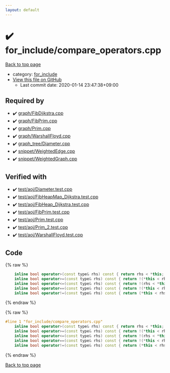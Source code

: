 ```yaml
---
layout: default
---
```


<!-- mathjax config similar to math.stackexchange -->
<script type="text/javascript" async
  src="https://cdnjs.cloudflare.com/ajax/libs/mathjax/2.7.5/MathJax.js?config=TeX-MML-AM_CHTML">
</script>
<script type="text/x-mathjax-config">
  MathJax.Hub.Config({
    TeX: { equationNumbers: { autoNumber: "AMS" }},
    tex2jax: {
      inlineMath: [ ['$','$'] ],
      processEscapes: true
    },
    "HTML-CSS": { matchFontHeight: false },
    displayAlign: "left",
    displayIndent: "2em"
  });
</script>

<script type="text/javascript" src="https://cdnjs.cloudflare.com/ajax/libs/jquery/3.4.1/jquery.min.js"></script>
<script src="https://cdn.jsdelivr.net/npm/jquery-balloon-js@1.1.2/jquery.balloon.min.js" integrity="sha256-ZEYs9VrgAeNuPvs15E39OsyOJaIkXEEt10fzxJ20+2I=" crossorigin="anonymous"></script>
<script type="text/javascript" src="../../assets/js/copy-button.js"></script>
<link rel="stylesheet" href="../../assets/css/copy-button.css" />


# :heavy_check_mark: for_include/compare_operators.cpp

<a href="../../index.html">Back to top page</a>

* category: <a href="../../index.html#8be7b0dfa7a3a788ad1d174f54f0cafd">for_include</a>
* <a href="{{ site.github.repository_url }}/blob/master/for_include/compare_operators.cpp">View this file on GitHub</a>
    - Last commit date: 2020-01-14 23:47:38+09:00




## Required by

* :heavy_check_mark: <a href="../graph/FibDijkstra.cpp.html">graph/FibDijkstra.cpp</a>
* :heavy_check_mark: <a href="../graph/FibPrim.cpp.html">graph/FibPrim.cpp</a>
* :heavy_check_mark: <a href="../graph/Prim.cpp.html">graph/Prim.cpp</a>
* :heavy_check_mark: <a href="../graph/WarshallFloyd.cpp.html">graph/WarshallFloyd.cpp</a>
* :heavy_check_mark: <a href="../graph_tree/Diameter.cpp.html">graph_tree/Diameter.cpp</a>
* :heavy_check_mark: <a href="../snippet/WeightedEdge.cpp.html">snippet/WeightedEdge.cpp</a>
* :heavy_check_mark: <a href="../snippet/WeightedGraph.cpp.html">snippet/WeightedGraph.cpp</a>


## Verified with

* :heavy_check_mark: <a href="../../verify/test/aoj/Diameter.test.cpp.html">test/aoj/Diameter.test.cpp</a>
* :heavy_check_mark: <a href="../../verify/test/aoj/FibHeapMap_Dijkstra.test.cpp.html">test/aoj/FibHeapMap_Dijkstra.test.cpp</a>
* :heavy_check_mark: <a href="../../verify/test/aoj/FibHeap_Dijkstra.test.cpp.html">test/aoj/FibHeap_Dijkstra.test.cpp</a>
* :heavy_check_mark: <a href="../../verify/test/aoj/FibPrim.test.cpp.html">test/aoj/FibPrim.test.cpp</a>
* :heavy_check_mark: <a href="../../verify/test/aoj/Prim.test.cpp.html">test/aoj/Prim.test.cpp</a>
* :heavy_check_mark: <a href="../../verify/test/aoj/Prim_2.test.cpp.html">test/aoj/Prim_2.test.cpp</a>
* :heavy_check_mark: <a href="../../verify/test/aoj/WarshallFloyd.test.cpp.html">test/aoj/WarshallFloyd.test.cpp</a>


## Code

<a id="unbundled"></a>
{% raw %}
```cpp
	inline bool operator>(const type& rhs) const { return rhs < *this; }
	inline bool operator>=(const type& rhs) const { return !(*this < rhs); }
	inline bool operator<=(const type& rhs) const { return !(rhs < *this); }
	inline bool operator==(const type& rhs) const { return !(*this < rhs) && !(rhs < *this); }
	inline bool operator!=(const type& rhs) const { return (*this < rhs) || (rhs < *this); }
```
{% endraw %}

<a id="bundled"></a>
{% raw %}
```cpp
#line 1 "for_include/compare_operators.cpp"
	inline bool operator>(const type& rhs) const { return rhs < *this; }
	inline bool operator>=(const type& rhs) const { return !(*this < rhs); }
	inline bool operator<=(const type& rhs) const { return !(rhs < *this); }
	inline bool operator==(const type& rhs) const { return !(*this < rhs) && !(rhs < *this); }
	inline bool operator!=(const type& rhs) const { return (*this < rhs) || (rhs < *this); }
```
{% endraw %}

<a href="../../index.html">Back to top page</a>

